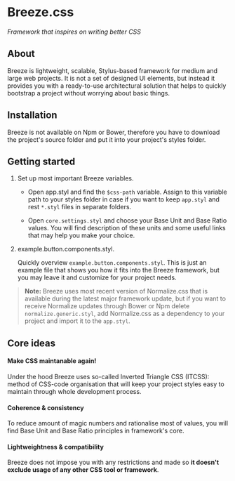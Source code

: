 # Breeze.css
_Framework that inspires on writing better CSS_


## About

Breeze is lightweight, scalable, Stylus-based framework for medium and large web projects. It is not a set of designed UI elements, but instead it provides you with a ready-to-use architectural solution that helps to quickly bootstrap a project without worrying about basic things.

## Installation

Breeze is not available on Npm or Bower, therefore you have to download the project's source folder and put it into your project's styles folder. 

## Getting started

1. Set up most important Breeze variables.

   - Open app.styl and find the `$css-path` variable. Assign to this variable path to your styles folder in case if you want to keep `app.styl` and rest `*.styl` files in separate folders.  
  
   - Open `core.settings.styl` and choose your Base Unit and Base Ratio values. You will find description of these units and some useful links that may help you make your choice.  

2. example.button.components.styl.

   Quickly overview `example.button.components.styl`. This is just an example file that shows you how it fits into the Breeze framework, but you may leave it and customize for your project needs.  
   

> **Note:** Breeze uses most recent version of Normalize.css that is available during the latest major framework update, but if you want to receive Normalize updates through Bower or Npm delete `normalize.generic.styl`, add Normalize.css as a dependency to your project and import it to the `app.styl`.

## Core ideas

#### Make CSS maintanable again!

Under the hood Breeze uses so-called Inverted Triangle CSS (ITCSS): method of CSS-code organisation that will keep your project styles easy to maintain through whole development process.

#### Coherence & consistency

To reduce amount of magic numbers and rationalise most of values, you will find Base Unit and Base Ratio principles in framework's core. 

#### Lightweightness & compatibility

Breeze does not impose you with any restrictions and made so **it doesn't exclude usage of any other CSS tool or framework**.
